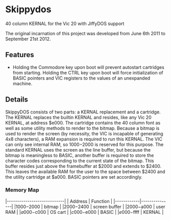 # Skippydos
40 column KERNAL for the Vic 20 with JiffyDOS support

The original incarnation of this project was developed from June 6th 2011 to 
September 21st 2012. 


## Features
 * Holding the Commodore key upon boot will  prevent autostart cartridges from starting.
   Holding the CTRL key upon boot will force initialization of BASIC pointers and VIC registers to the values of an unexpanded machine.

## Details
SkippyDOS consists of two parts: a KERNAL replacement and a cartridge.
The KERNAL replaces the builtin KERNAL and resides, like any Vic 20 KERNAL, at 
address $e000. The cartridge contains the 40 column font as well as some utility
methods to render to the bitmap.
Because a bitmap is used to render the screen (by necessity, the VIC is 
incapable of generating 4x8 characters), a RAM expansion is required to run
this KERNAL. The VIC can only see internal RAM, so $1000-$2000 is reserved
for this purpose.  The standard KERNAL uses the screen as the line buffer, but
because the bitmap is meaningless to BASIC, another buffer is required to store the character codes corresponding to the current state of the bitmap.
This buffer resides just above the framebuffer at $2000 and extends to $2400.  
This leaves the available RAM for the user to the space
between $2400 and the utility cartridge at $a000.  BASIC pointers are set
accordingly.

### Memory Map
|----------------------------|
| Address    | Function      |
|------------|---------------|
|$1000-$2000 | bitmap        |
|$2000-$2400 | screen buffer |
|$2000-$a000 | user RAM      |
|$a000-$c000 | OS cart       |
|$c000-$e000 | BASIC         |
|$e000-$ffff | KERNAL        |
